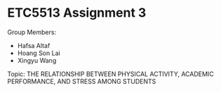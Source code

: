 # ETC5513 Assignment 3

Group Members:

* Hafsa Altaf
* Hoang Son Lai 
* Xingyu Wang

Topic: THE RELATIONSHIP BETWEEN PHYSICAL ACTIVITY, ACADEMIC PERFORMANCE, AND STRESS AMONG STUDENTS